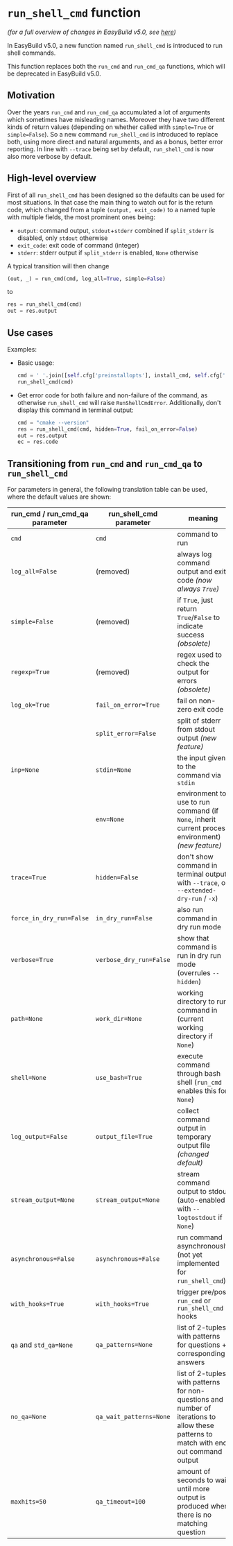 # `run_shell_cmd` function

*(for a full overview of changes in EasyBuild v5.0, see [here](overview-of-changes.md))*

In EasyBuild v5.0, a new function named `run_shell_cmd` is introduced to run shell commands.

This function replaces both the `run_cmd` and `run_cmd_qa` functions, which will be deprecated in EasyBuild v5.0.

## Motivation

Over the years `run_cmd` and `run_cmd_qa` accumulated a lot of arguments which sometimes have misleading names.
Moreover they have two different kinds of return values (depending on whether called with `simple=True` or `simple=False`).
So a new command `run_shell_cmd` is introduced to replace both, using more direct and natural arguments, and as a bonus,
better error reporting. In line with `--trace` being set by default, `run_shell_cmd` is now also more verbose by default.

## High-level overview

First of all `run_shell_cmd` has been designed so the defaults can be used for most situations.
In that case the main thing to watch out for is the return code, which changed from a tuple `(output, exit_code)`
to a named tuple with multiple fields, the most prominent ones being:

- `output`: command output, `stdout`+`stderr` combined if `split_stderr` is disabled, only `stdout` otherwise
- `exit_code`: exit code of command (integer)
- `stderr`: stderr output if `split_stderr` is enabled, `None` otherwise

A typical transition will then change

```python
(out, _) = run_cmd(cmd, log_all=True, simple=False)
```

to

```python
res = run_shell_cmd(cmd)
out = res.output
```

## Use cases

Examples:

- Basic usage:

  ```python
  cmd = ' '.join([self.cfg['preinstallopts'], install_cmd, self.cfg['installopts']])
  run_shell_cmd(cmd)
  ```

- Get error code for both failure and non-failure of the command, as otherwise `run_shell_cmd` will raise `RunShellCmdError`. Additionally, don't display this command in terminal output:

  ```python
  cmd = "cmake --version"
  res = run_shell_cmd(cmd, hidden=True, fail_on_error=False)
  out = res.output
  ec = res.code
  ```

## Transitioning from `run_cmd` and `run_cmd_qa` to `run_shell_cmd`

For parameters in general, the following translation table can be used, where the default values are shown:

| run_cmd / run_cmd_qa parameter | run_shell_cmd parameter | meaning |
| -------------------------------|-------------------------|---------|
| `cmd`                          | `cmd`                   | command to run |
| `log_all=False`                | (removed)               | always log command output and exit code *(now always `True`)* |
| `simple=False`                 | (removed)               | if `True`, just return `True`/`False` to indicate success *(obsolete)* |
| `regexp=True`                  | (removed)               | regex used to check the output for errors *(obsolete)* |
| `log_ok=True`                  | `fail_on_error=True`    | fail on non-zero exit code |
|                                | `split_error=False`     | split of stderr from stdout output *(new feature)*|
| `inp=None`                     | `stdin=None`            | the input given to the command via `stdin` |
|                                | `env=None`              | environment to use to run command (if `None`, inherit current process environment) *(new feature)* |
| `trace=True`                   | `hidden=False`          | don't show command in terminal output with `--trace`, or `--extended-dry-run` / `-x`) |
| `force_in_dry_run=False`       | `in_dry_run=False`      | also run command in dry run mode |
| `verbose=True`                 | `verbose_dry_run=False` | show that command is run in dry run mode (overrules `--hidden`) |
| `path=None`                    | `work_dir=None`         | working directory to run command in (current working directory if `None`) |
| `shell=None`                   | `use_bash=True`         | execute command through bash shell (`run_cmd` enables this for `None`)|
| `log_output=False`             | `output_file=True`      | collect command output in temporary output file *(changed default)* |
| `stream_output=None`           | `stream_output=None`    | stream command output to stdout (auto-enabled with `--logtostdout` if `None`) |
| `asynchronous=False`           | `asynchronous=False`    | run command asynchronously (not yet implemented for `run_shell_cmd`)|
| `with_hooks=True`              | `with_hooks=True`       | trigger pre/post `run_cmd` or `run_shell_cmd` hooks |
| `qa` and `std_qa=None`         | `qa_patterns=None`      | list of 2-tuples with patterns for questions + corresponding answers |
| `no_qa=None`                   | `qa_wait_patterns=None` | list of 2-tuples with patterns for non-questions and number of iterations to allow these patterns to match with end out command output |
| `maxhits=50`                   | `qa_timeout=100`        | amount of seconds to wait until more output is produced when there is no matching question |
